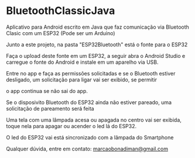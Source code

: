 # BluetoothClassicJava

Aplicativo para Android escrito em Java que faz comunicação via Bluetooth Clasic com um ESP32 (Pode ser um Arduino)

Junto a este projeto, na pasta "ESP32Bluetooth" está o fonte para o ESP32

Faça o upload deste fonte em um ESP32, a seguir abra o Android Studio e carregue o fonte do Android e instale em um aparelho via USB.

Entre no app e faça as permissões solicitadas e se o Bluetooth estiver desligado, um solicitação para ligar vai ser exibido, se permitir 

o app continua se não sai do app.

Se o disposivito Bluetooth do ESP32 ainda não estiver pareado, uma solicitação de pareamento será feita

Uma tela com uma lâmpada acesa ou apagada no centro vai ser exibida, toque nela para apagar ou acender o led lá do ESP32. 

O led do ESP32 vai está sincronizado com a lãmpada do Smartphone

Qualquer dúvida, entre em contato: marcaobonadiman@gmail.com
